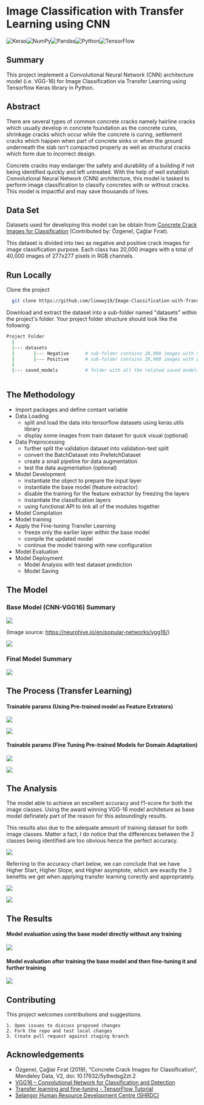 
# Image Classification with Transfer Learning using CNN


![Keras](https://img.shields.io/badge/Keras-%23D00000.svg?style=for-the-badge&logo=Keras&logoColor=white)![NumPy](https://img.shields.io/badge/numpy-%23013243.svg?style=for-the-badge&logo=numpy&logoColor=white)![Pandas](https://img.shields.io/badge/pandas-%23150458.svg?style=for-the-badge&logo=pandas&logoColor=white)![Python](https://img.shields.io/badge/python-3670A0?style=for-the-badge&logo=python&logoColor=ffdd54)![TensorFlow](https://img.shields.io/badge/TensorFlow-%23FF6F00.svg?style=for-the-badge&logo=TensorFlow&logoColor=white)



## Summary
This project implement a Convolutional Neural Network (CNN) architecture model (i.e. VGG-16) for Image Classification via Transfer Learning using Tensorflow Keras library in Python.
## Abstract
There are several types of common concrete cracks namely hairline cracks which
usually develop in concrete foundation as the concrete cures, shrinkage cracks which
occur while the concrete is curing, settlement cracks which happen when part of
concrete sinks or when the ground underneath the slab isn't compacted properly as
well as structural cracks which form due to incorrect design.

Concrete cracks may endanger the safety and durability of a building if not being
identified quickly and left untreated. With the help of well establish Convolutional Neural Network (CNN) architecture, this model is tasked to
perform image classification to classify concretes with or without cracks. This model is impactful and may save thousands of lives.
## Data Set
Datasets used for developing this model can be obtain from [Concrete Crack Images for Classification](https://data.mendeley.com/datasets/5y9wdsg2zt/2) (Contributed by: Özgenel, Çağlar Fırat).

This dataset is divided into two as negative and positive crack images for image classification purpose. Each class has 20,000 images with a total of 40,000 images of 277x277 pixels in RGB channels.

## Run Locally

Clone the project

```bash
  git clone https://github.com/liewwy19/Image-Classification-with-Transfer-Learning-using-CNN.git
```

Download and extract the dataset into a sub-folder named "datasets" within the project's folder. Your project folder structure should look like the following:
```bash
Project Folder
  |
  |--- datasets
  |       |--- Negative      # sub-folder contains 20,000 images with no cracks   
  |       |--- Positive      # sub-folder contains 20,000 images with positive cracks    
  |
  |--- saved_models          # folder with all the related saved models
  
```


## The Methodology
+ Import packages and define contant variable
+ Data Loading
    + split and load the data into tensorflow datasets using keras.utils library
    + display some images from train dataset for quick visual (optional)
+ Data Preprocessing
    + further split the validation dataset into validation-test split
    + convert the BatchDataset into PrefetchDataset
    + create a small pipeline for data augmentation
    + test the data augmentation (optional)
+ Model Development
    + instantiate the object to prepare the input layer 
    + instantiate the base model (feature extractor)
    + disable the training for the feature extractor by freezing the layers
    + instantiate the classification layers
    + using functional API to link all of the modules together
+ Model Compilation
+ Model training
+ Apply the Fine-tuning Transfer Learning
    + freeze only the earlier layer within the base model
    + compile the updated model
    + continue the model training with new configuration
+ Model Evaluation
+ Model Deployment
    + Model Analysis with test dataset prediction
    + Model Saving

## The Model

### Base Model (CNN-VGG16) Summary
![](https://github.com/liewwy19/Image-Classification-with-Transfer-Learning-using-CNN/blob/main/assets/1_CrjJwSX9S7f759dK2EtGJQ.jpg?raw=True)

(Image source: https://neurohive.io/en/popular-networks/vgg16/)

![](https://github.com/liewwy19/Image-Classification-with-Transfer-Learning-using-CNN/blob/main/feature_extractor_model_summary.png?raw=True)


### Final Model Summary
![](https://github.com/liewwy19/Image-Classification-with-Transfer-Learning-using-CNN/blob/main/final_model_summary.png?raw=True)
## The Process (Transfer Learning)

#### Trainable params (Using Pre-trained model as Feature Extrators)
![](https://github.com/liewwy19/Image-Classification-with-Transfer-Learning-using-CNN/blob/main/assets/params.png?raw=True)

![](https://github.com/liewwy19/Image-Classification-with-Transfer-Learning-using-CNN/blob/main/assets/training.png?raw=True)

#### Trainable params (Fine Tuning Pre-trained Models for Domain Adaptation)
![](https://github.com/liewwy19/Image-Classification-with-Transfer-Learning-using-CNN/blob/main/assets/params_fine_tune.png?raw=True)

![](https://github.com/liewwy19/Image-Classification-with-Transfer-Learning-using-CNN/blob/main/assets/training_fine_tune.png?raw=True)
## The Analysis
The model able to achieve an excellent accuracy and f1-score for both the image classes. Using the award winning VGG-16 model architeture as base model definately part of the reason for this astoundingly results. 

This results also due to the adequate amount of training dataset for both image classes. Matter a fact, I do notice that the differences between the 2 classes being identified are too obvious hence the perfect accuracy. 

![](https://github.com/liewwy19/Image-Classification-with-Transfer-Learning-using-CNN/blob/main/confusion_matrix.png?raw=True)


Referring to the accuracy chart below, we can conclude that we have Higher Start, Higher Slope, and Higher asymptote, which are exactly the 3 benefits we get when applying transfer learning corectly and appropriately.


![](https://github.com/liewwy19/Image-Classification-with-Transfer-Learning-using-CNN/blob/main/chart_tensorboard_acc.png?raw=True)

![](https://github.com/liewwy19/Image-Classification-with-Transfer-Learning-using-CNN/blob/main/chart_tensorboard_loss.png?raw=True)
## The Results

#### Model evaluation using the base model directly without any training
![](https://github.com/liewwy19/Image-Classification-with-Transfer-Learning-using-CNN/blob/main/assets/evaluation_before.png?raw=True)

#### Model evaluation after training the base model and then fine-tuning it and further training
![](https://github.com/liewwy19/Image-Classification-with-Transfer-Learning-using-CNN/blob/main/assets/evaluation_after.png?raw=True)


## Contributing

This project welcomes contributions and suggestions. 

    1. Open issues to discuss proposed changes 
    2. Fork the repo and test local changes
    3. Create pull request against staging branch


## Acknowledgements
 - Özgenel, Çağlar Fırat (2019), “Concrete Crack Images for Classification”, Mendeley Data, V2, doi: 10.17632/5y9wdsg2zt.2
 - [VGG16 – Convolutional Network for Classification and Detection](https://neurohive.io/en/popular-networks/vgg16/)
 - [Transfer learning and fine-tuning - TensorFlow Tutorial](https://www.tensorflow.org/tutorials/images/transfer_learning)
 - [Selangor Human Resource Development Centre (SHRDC)](https://www.shrdc.org.my/)

